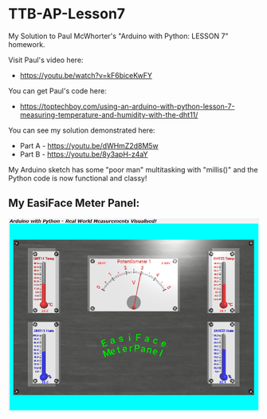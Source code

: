 # TTB-AP-Lesson7
My Solution to Paul McWhorter's "Arduino with Python: LESSON 7" homework.

Visit Paul's video here:
 - https://youtu.be/watch?v=kF6biceKwFY

You can get Paul's code here:
 - https://toptechboy.com/using-an-arduino-with-python-lesson-7-measuring-temperature-and-humidity-with-the-dht11/

You can see my solution demonstrated here:
 - Part A - https://youtu.be/dWHmZ2d8M5w
 - Part B - https://youtu.be/8y3apH-z4aY

My Arduino sketch has some "poor man" multitasking with "millis()" and the Python code is now functional and classy!

## My EasiFace Meter Panel:
![](myMetersL7-OK.png)
